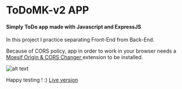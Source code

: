# ToDoMK-v2 APP


#### Simply ToDo app made with Javascript and ExpressJS
In this project I practice separating Front-End from Back-End.

Because of CORS policy, app in order to work in your browser needs a <a href="https://chrome.google.com/webstore/detail/moesif-origin-cors-change/digfbfaphojjndkpccljibejjbppifbc?hl=en-US"> Moesif Origin & CORS Changer <a> extension to be installed.
  
  
![alt text](https://s4.gifyu.com/images/ezgif.com-gif-maker-28a037ef7ef88c95b.gif)
  
  Happy testing ! :) <a href="https://todo-mk-v2.herokuapp.com/">Live version<a>

